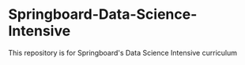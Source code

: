 # Springboard-Data-Science-Intensive
This repository is for Springboard's Data Science Intensive curriculum 
